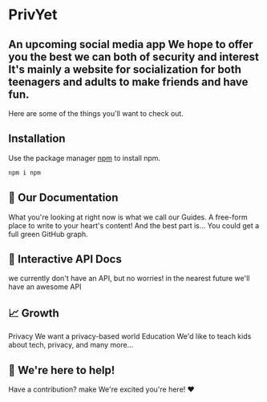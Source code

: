 # PrivYet

## An upcoming social media app We hope to offer you the best we can both of security and interest It's mainly a website for socialization for both teenagers and adults to make friends and have fun.

Here are some of the things you'll want to check out.

## Installation

Use the package manager [npm](https://www.npmjs.com/package/npm) to install npm.

```bash
npm i npm
```

## 📝 Our Documentation

What you're looking at right now is what we call our Guides. A free-form place to write to your heart's content! And the best part is... You could get a full green GitHub graph.

## 🚦 Interactive API Docs

we currently don't have an API, but no worries! in the nearest future we'll have an awesome API

## 📈 Growth

Privacy We want a privacy-based world
Education We'd like to teach kids about tech, privacy, and many more...

## 💬 We're here to help!

Have a contribution? make
We're excited you're here! ❤️
